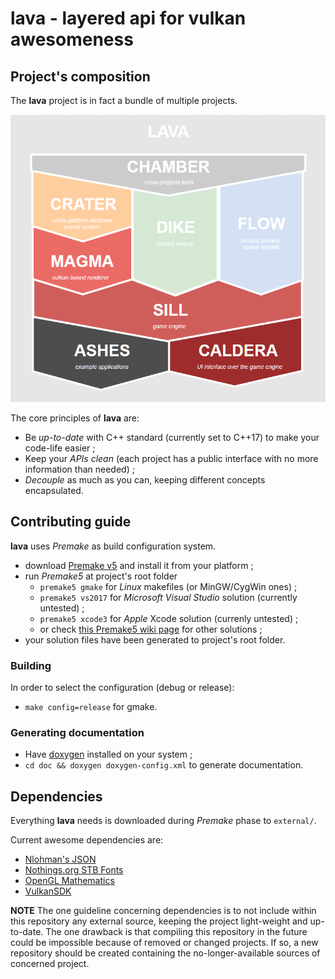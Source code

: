 # lava - layered api for vulkan awesomeness

## Project's composition

The **lava** project is in fact a bundle of multiple projects.

![lava composition](doc/images/lava-composition.png)

The core principles of **lava** are:
- Be *up-to-date* with C++ standard (currently set to C++17) to make your code-life easier ;
- Keep your *APIs clean* (each project has a public interface with no more information than needed) ;
- *Decouple* as much as you can, keeping different concepts encapsulated.

## Contributing guide

**lava** uses *Premake* as build configuration system.

- download [Premake v5](https://premake.github.io/download.html#v5) and install it from your platform ;
- run *Premake5* at project's root folder
	- `premake5 gmake` for *Linux* makefiles (or MinGW/CygWin ones) ;
	- `premake5 vs2017` for *Microsoft Visual Studio* solution (currently untested) ;
	- `premake5 xcode3` for *Apple* Xcode solution (currenly untested) ;
	- or check [this Premake5 wiki page](https://github.com/premake/premake-core/wiki/Using-Premake) for other solutions ;
- your solution files have been generated to project's root folder.

### Building

In order to select the configuration (debug or release):
- `make config=release` for gmake.

### Generating documentation

- Have [doxygen](www.doxygen.org/) installed on your system ;
- `cd doc && doxygen doxygen-config.xml` to generate documentation. 

## Dependencies

Everything **lava** needs is downloaded during *Premake* phase to `external/`. 

Current awesome dependencies are:
- [Nlohman's JSON](https://github.com/nlohmann/json)
- [Nothings.org STB Fonts](https://nothings.org/stb/font/)
- [OpenGL Mathematics](http://glm.g-truc.net/)
- [VulkanSDK](https://vulkan.lunarg.com/)

__NOTE__ The one guideline concerning dependencies is to not include within this repository any external source,
keeping the project light-weight and up-to-date. The one drawback is that compiling this repository in the future
could be impossible because of removed or changed projects. If so, a new repository should be created containing
the no-longer-available sources of concerned project.

